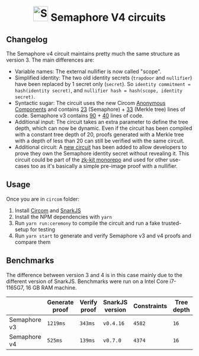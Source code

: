 <p align="center">
    <h1 align="center">
        <picture>
            <source media="(prefers-color-scheme: dark)" srcset="https://github.com/semaphore-protocol/website/blob/main/static/img/semaphore-icon-dark.svg">
            <source media="(prefers-color-scheme: light)" srcset="https://github.com/semaphore-protocol/website/blob/main/static/img/semaphore-icon.svg">
            <img width="40" alt="Semaphore icon." src="https://github.com/semaphore-protocol/website/blob/main/static/img/semaphore-icon.svg">
        </picture>
        Semaphore V4 circuits
    </h1>
</p>

## Changelog

The Semaphore v4 circuit maintains pretty much the same structure as version 3. The main differences are:

* Variable names: The external nullifier is now called "scope".
* Simplified identity: The two old identity secrets (`trapdoor` and `nullifier`) have been replaced by 1 secret only (`secret`). So `identity commitment = hash(identity secret)`, and `nullifier hash = hash(scope, identity secret)`.
* Syntactic sugar: The circuit uses the new Circom [Anonymous Components](https://docs.circom.io/circom-language/anonymous-components-and-tuples/#anonymous-components) and contains [23](https://github.com/semaphore-protocol/research/blob/main/circom/semaphore-v4/index.circom) (Semaphore) + [33](https://github.com/semaphore-protocol/research/blob/main/circom/merkle-tree/index.circom) (Merkle tree) lines of code. Semaphore v3 contains [90](https://github.com/semaphore-protocol/semaphore/blob/main/packages/circuits/semaphore.circom) + [40](https://github.com/semaphore-protocol/semaphore/blob/main/packages/circuits/tree.circom) lines of code.
* Additional input: The circuit takes an extra parameter to define the tree depth, which can now be dynamic. Even if the circuit has been compiled with a constant tree depth of 20, proofs generated with a Merkle tree with a depth of less than 20 can still be verified with the same circuit.
* Additional circuit: A [new circuit](https://github.com/semaphore-protocol/research/blob/main/circom/preimage-proof/index.circom) has been added to allow developers to prove they own the Semaphore identity secret without revealing it. This circuit could be part of the [zk-kit monorepo](https://github.com/privacy-scaling-explorations/zk-kit) and used for other use-cases too as it's basically a simple pre-image proof with a nullifier.

## Usage

Once you are in `circom` folder:

1. Install [Circom](https://docs.circom.io/getting-started/installation/) and [SnarkJS](https://github.com/iden3/snarkjs)
2. Install the NPM dependencies with `yarn`
3. Run `yarn run:ceremony` to compile the circuit and run a fake trusted-setup for testing
4. Run `yarn start` to generate and verify Semaphore v3 and v4 proofs and compare them

## Benchmarks

The difference between version 3 and 4 is in this case mainly due to the different version of SnarkJS. Benchmarks were run on a Intel Core i7-1165G7, 16 GB RAM machine.

|                | Generate proof | Verify proof | SnarkJS version | Constraints | Tree depth |
| -------------- | -------------- | ------------ | ----------------| ----------- | ---------- |
| Semaphore v3   | `1219ms`       |     `343ms`  | `v0.4.16`       |  `4582`     |  `16`      |
| Semaphore v4   | `525ms`        |     `139ms`  | `v0.7.0`        |  `4374`     |  `16`      |
